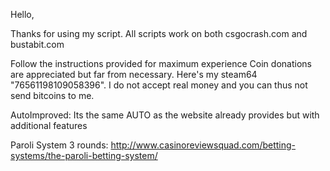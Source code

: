 Hello,

Thanks for using my script. All scripts work on both csgocrash.com and bustabit.com

Follow the instructions provided for maximum experience
Coin donations are appreciated but far from necessary. Here's my steam64 "76561198109058396".
I do not accept real money and you can thus not send bitcoins to me.



AutoImproved:
  Its the same AUTO as the website already provides but with additional features

Paroli System 3 rounds:
  http://www.casinoreviewsquad.com/betting-systems/the-paroli-betting-system/
